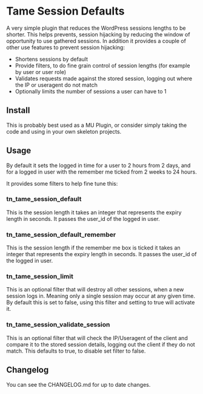 # Tame Session Defaults
A very simple plugin that reduces the WordPress sessions lengths to be shorter. This helps prevents, session hijacking by reducing the window of opportunity to use gathered sessions.
In addition it provides a couple of other use features to prevent session hijacking:
- Shortens sessions by default
- Provide filters, to do fine grain control of session lengths (for example by user or user role)
- Validates requests made against the stored session, logging out where the IP or useragent do not match
- Optionally limits the number of sessions a user can have to 1

## Install
This is probably best used as a MU Plugin, or consider simply taking the code and using in your own skeleton projects.

## Usage
By default it sets the logged in time for a user to 2 hours from 2 days, and for a logged in user with the remember me ticked from 2 weeks to 24 hours. 

It provides some filters to help fine tune this:

### tn_tame_session_default
This is the session length it takes an integer that represents the expiry length in seconds. It passes the user_id of the logged in user.

### tn_tame_session_default_remember
This is the session length if the remember me box is ticked it takes an integer that represents the expiry length in seconds. It passes the user_id of the logged in user.

### tn_tame_session_limit
This is an optional filter that will destroy all other sessions, when a new session logs in. Meaning only a single session may occur at any given time. By default this is set to false, using this filter and setting to true will activate it.

### tn_tame_session_validate_session
This is an optional filter that will check the IP/Useragent of the client and compare it to the stored session details, logging out the client if they do not match. This defaults to true, to disable set filter to false.

## Changelog
You can see the CHANGELOG.md for up to date changes.